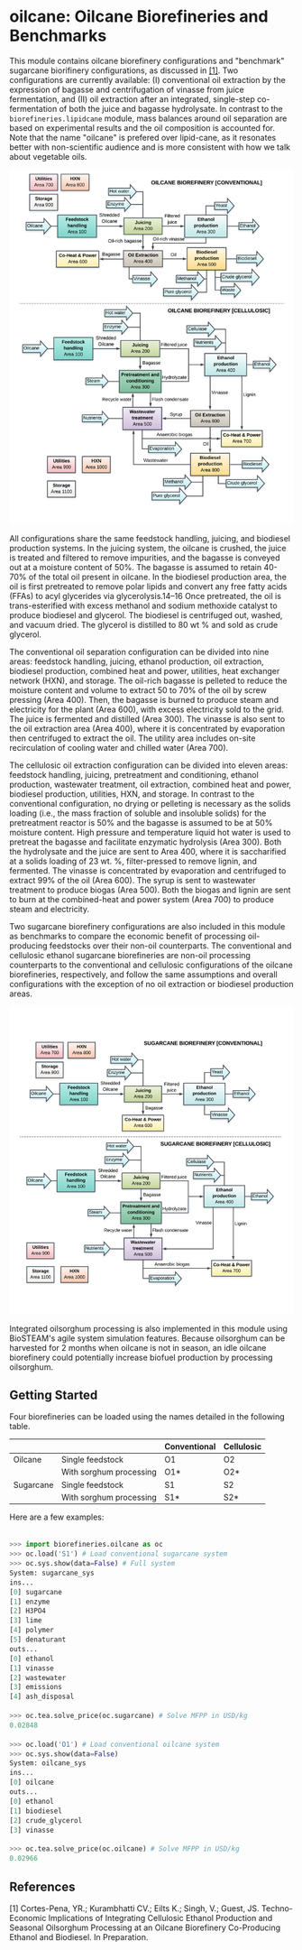 # oilcane: Oilcane Biorefineries and Benchmarks

This module contains oilcane biorefinery configurations and "benchmark" 
sugarcane biorifinery configurations, as discussed in [[1]](#1). Two configurations
are currently available: (I) conventional oil extraction by the expression of 
bagasse and centrifugation of vinasse from juice fermentation, and (II) oil 
extraction after an integrated, single-step co-fermentation of both the juice 
and bagasse hydrolysate. In contrast to the `biorefineries.lipidcane` module,
mass balances around oil separation are based on experimental results and
the oil composition is accounted for. Note that the name "oilcane" is prefered 
over lipid-cane, as it resonates better with non-scientific audience and is more
consistent with how we talk about vegetable oils.

![Oilcane Biorefinery Areas](./images/oilcane_areas.png)

All configurations share the same feedstock handling, juicing, and biodiesel 
production systems. In the juicing system, the oilcane is crushed, the juice 
is treated and filtered to remove impurities, and the bagasse is conveyed out 
at a moisture content of 50%. The bagasse is assumed to retain 40-70% of the 
total oil present in oilcane. In the biodiesel production area, the oil is 
first pretreated to remove polar lipids and convert any free fatty acids 
(FFAs) to acyl glycerides via glycerolysis.14–16 Once pretreated, the oil is 
trans-esterified with excess methanol and sodium methoxide catalyst to produce 
biodiesel and glycerol. The biodiesel is centrifuged out, washed, and vacuum 
dried. The glycerol is distilled to 80 wt % and sold as crude glycerol. 

The conventional oil separation configuration can be divided into nine areas: 
feedstock handling, juicing, ethanol production, oil extraction, 
biodiesel production, combined heat and power, utilities, 
heat exchanger network (HXN), and storage. The oil-rich bagasse is pelleted to 
reduce the moisture content and volume to extract 50 to 70% of the oil by 
screw pressing (Area 400). Then, the bagasse is burned to produce steam and 
electricity for the plant (Area 600), with excess electricity sold to the 
grid. The juice is fermented and distilled (Area 300). The vinasse is also 
sent to the oil extraction area (Area 400), where it is concentrated by 
evaporation then centrifuged to extract the oil. The utility area includes 
on-site recirculation of cooling water and chilled water (Area 700).

The cellulosic oil extraction configuration can be divided into eleven areas: 
feedstock handling, juicing, pretreatment and conditioning, ethanol production, 
wastewater treatment, oil extraction, combined heat and power, biodiesel 
production, utilities, HXN, and storage. In contrast to the conventional 
configuration, no drying or pelleting is necessary as the solids loading 
(i.e., the mass fraction of soluble and insoluble solids) for the pretreatment 
reactor is 50% and the bagasse is assumed to be at 50% moisture content. High 
pressure and temperature liquid hot water is used to pretreat the bagasse and 
facilitate enzymatic hydrolysis (Area 300). Both the hydrolysate and the juice 
are sent to Area 400, where it is saccharified at a solids loading of 23 wt. %, 
filter-pressed to remove lignin, and fermented. The vinasse is concentrated by 
evaporation and centrifuged to extract 99% of the oil (Area 600). The syrup is 
sent to wastewater treatment to produce biogas (Area 500). Both the biogas and 
lignin are sent to burn at the combined-heat and power system (Area 700) to 
produce steam and electricity. 

Two sugarcane biorefinery configurations are also included in this module
as benchmarks to compare the economic benefit of processing oil-producing 
feedstocks over their non-oil counterparts. The conventional and cellulosic 
ethanol sugarcane biorefineries are non-oil processing counterparts to the 
conventional and cellulosic configurations of the oilcane biorefineries, 
respectively, and follow the same assumptions and overall configurations with 
the exception of no oil extraction or biodiesel production areas.

![Sugarcane Biorefinery Areas](./images/sugarcane_areas.png)

Integrated oilsorghum processing is also implemented in this module using
BioSTEAM's agile system simulation features. Because oilsorghum can be 
harvested for 2 months when oilcane is not in season, an idle oilcane 
biorefinery could potentially increase biofuel production by processing 
oilsorghum.

Getting Started
---------------

Four biorefineries can be loaded using the names detailed in the following table.

|           |                         | Conventional | Cellulosic |
| --------- | ----------------------- | ------------ | ---------- |
| Oilcane   | Single feedstock        | O1           | O2         |
|           | With sorghum processing | O1\*         | O2\*       |
| Sugarcane | Single feedstock        | S1           | S2         |
|           | With sorghum processing | S1\*         | S2\*       |

Here are a few examples:

```python

>>> import biorefineries.oilcane as oc
>>> oc.load('S1') # Load conventional sugarcane system
>>> oc.sys.show(data=False) # Full system
System: sugarcane_sys
ins...
[0] sugarcane
[1] enzyme
[2] H3PO4
[3] lime
[4] polymer
[5] denaturant
outs...
[0] ethanol
[1] vinasse
[2] wastewater
[3] emissions
[4] ash_disposal

>>> oc.tea.solve_price(oc.sugarcane) # Solve MFPP in USD/kg
0.02848

>>> oc.load('O1') # Load conventional oilcane system
>>> oc.sys.show(data=False)
System: oilcane_sys
ins...
[0] oilcane
outs...
[0] ethanol
[1] biodiesel
[2] crude_glycerol
[3] vinasse

>>> oc.tea.solve_price(oc.oilcane) # Solve MFPP in USD/kg
0.02966

```

## References
<a id="1">[1]</a> 
    Cortes-Pena, YR.; Kurambhatti CV.; Eilts K.; Singh, V.; Guest, JS. 
    Techno-Economic Implications of Integrating Cellulosic Ethanol Production 
    and Seasonal Oilsorghum Processing at an Oilcane Biorefinery Co-Producing 
    Ethanol and Biodiesel. In Preparation.

